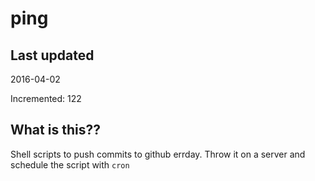 # ping

## Last updated
2016-04-02

Incremented: 122

## What is this?? 
Shell scripts to push commits to github errday. Throw it on a server and schedule the script with `cron`
